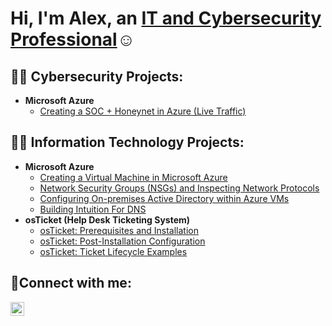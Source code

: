 <h1>Hi, I'm Alex, an <a href="https://www.linkedin.com/in/alexander-noriega-721b4723b/">IT and Cybersecurity Professional</a>☺</h1>

<h2>👨‍💻 Cybersecurity Projects:</h2>

- <b>Microsoft Azure</b>
  - [Creating a SOC + Honeynet in Azure (Live Traffic)](https://github.com/jnoriega232/Azure-Honeynet-SOC)

<h2>👨‍💻 Information Technology Projects:</h2>

- <b>Microsoft Azure</b>
  - [Creating a Virtual Machine in Microsoft Azure](https://github.com/jnoriega232/azure-virtualmachine)
  - [Network Security Groups (NSGs) and Inspecting Network Protocols](https://github.com/jnoriega232/azure-network-protocols)
  - [Configuring On-premises Active Directory within Azure VMs](https://github.com/jnoriega232/configure-ad)
  - [Building Intuition For DNS](https://github.com/jnoriega232/DNS)
- <b>osTicket (Help Desk Ticketing System)</b>
  - [osTicket: Prerequisites and Installation](https://github.com/jnoriega232/osticket-prereqs)
  - [osTicket: Post-Installation Configuration](https://github.com/jnoriega232/post-install-config)
  - [osTicket: Ticket Lifecycle Examples](https://github.com/jnoriega232/ticket-lifecycle)

<h2>🤳Connect with me:</h2>

[<img align="left" alt="Josh | LinkedIn" width="22px" src="https://cdn.jsdelivr.net/npm/simple-icons@v3/icons/linkedin.svg" />][linkedin]

[linkedin]: https://www.linkedin.com/in/alexander-noriega-721b4723b/
